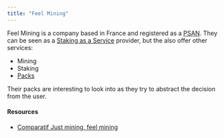 ```yaml
---
title: "Feel Mining"
---
```


Feel Mining is a company based in France and registered as a [PSAN](https://www.talium-assets.com/digital-assets-psan-france/).
They can be seen as a [Staking as a Service](notes/Passive%20Income/Staking%20as%20a%20Service.md) provider, but the also offer other services:
+ Mining
+ Staking 
+ [Packs](https://www.youtube.com/watch?v=4y6UwgWmpSE)

Their packs are interesting to look into as they try to abstract the decision from the user.

#### Resources
+ [Comparatif Just mining, feel mining](https://francecrypto.fr/tests-et-avis/comparatif-just-mining-feel-mining/#h-comparatif-produits-just-mining-et-feel-mining-en-2022)